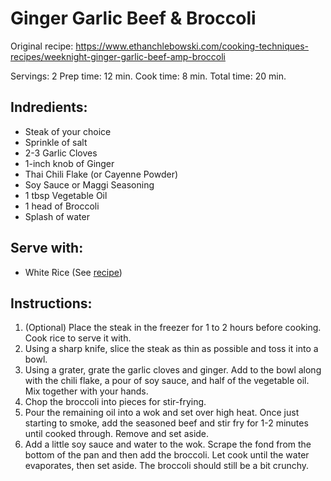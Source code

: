 # Ginger Garlic Beef & Broccoli

Original recipe: https://www.ethanchlebowski.com/cooking-techniques-recipes/weeknight-ginger-garlic-beef-amp-broccoli

Servings: 2
Prep time: 12 min.
Cook time: 8 min.
Total time: 20 min.

## Indredients:
- Steak of your choice
- Sprinkle of salt
- 2-3 Garlic Cloves
- 1-inch knob of Ginger
- Thai Chili Flake (or Cayenne Powder)
- Soy Sauce or Maggi Seasoning
- 1 tbsp Vegetable Oil
- 1 head of Broccoli
- Splash of water

## Serve with:
- White Rice (See [recipe](White%20Rice.md))

## Instructions:
1. (Optional) Place the steak in the freezer for 1 to 2 hours before cooking. Cook rice to serve it with.
2. Using a sharp knife, slice the steak as thin as possible and toss it into a bowl.
3. Using a grater, grate the garlic cloves and ginger. Add to the bowl along with the chili flake, a pour of soy sauce, and half of the vegetable oil. Mix together with your hands.
4. Chop the broccoli into pieces for stir-frying.
5. Pour the remaining oil into a wok and set over high heat. Once just starting to smoke, add the seasoned beef and stir fry for 1-2 minutes until cooked through. Remove and set aside.
6. Add a little soy sauce and water to the wok. Scrape the fond from the bottom of the pan and then add the broccoli. Let cook until the water evaporates, then set aside. The broccoli should still be a bit crunchy.
